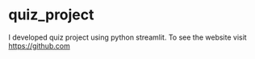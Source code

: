# quiz_project
I developed quiz project using python streamlit. To see the website visit https://github.com 
